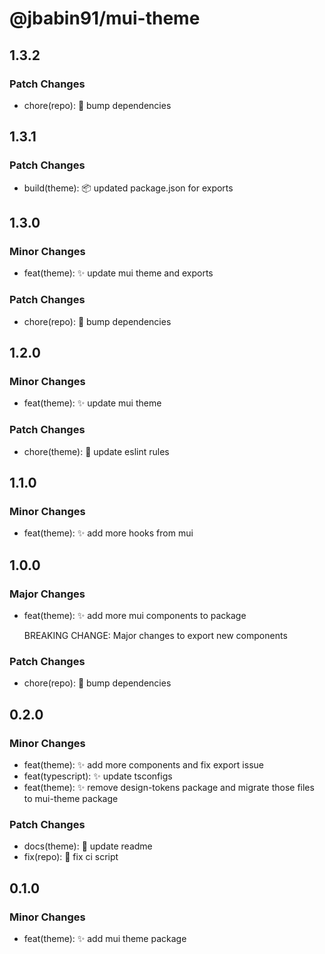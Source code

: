 # @jbabin91/mui-theme

## 1.3.2

### Patch Changes

- chore(repo): :hammer: bump dependencies

## 1.3.1

### Patch Changes

- build(theme): :package: updated package.json for exports

## 1.3.0

### Minor Changes

- feat(theme): :sparkles: update mui theme and exports

### Patch Changes

- chore(repo): :hammer: bump dependencies

## 1.2.0

### Minor Changes

- feat(theme): :sparkles: update mui theme

### Patch Changes

- chore(theme): :hammer: update eslint rules

## 1.1.0

### Minor Changes

- feat(theme): :sparkles: add more hooks from mui

## 1.0.0

### Major Changes

- feat(theme): :sparkles: add more mui components to package

  BREAKING CHANGE: Major changes to export new components

### Patch Changes

- chore(repo): :hammer: bump dependencies

## 0.2.0

### Minor Changes

- feat(theme): :sparkles: add more components and fix export issue
- feat(typescript): :sparkles: update tsconfigs
- feat(theme): :sparkles: remove design-tokens package and migrate those files to mui-theme package

### Patch Changes

- docs(theme): :memo: update readme
- fix(repo): :bug: fix ci script

## 0.1.0

### Minor Changes

- feat(theme): :sparkles: add mui theme package
